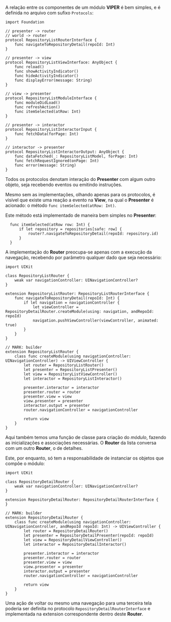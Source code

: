 A relação entre os componentes de um módulo **VIPER** é bem simples, e é definida no arquivo com sufixo `Protocols`:

```
import Foundation

// presenter -> router
// world -> router
protocol RepositoryListRouterInterface {
    func navigateToRepositoryDetail(repoId: Int)
}

// presenter -> view
protocol RepositoryListViewInterface: AnyObject {
    func reload()
    func showActivityIndicator()
    func hideActivityIndicator()
    func displayError(message: String)
}

// view -> presenter
protocol RepositoryListModuleInterface {
    func moduleDidLoad()
    func refreshAction()
    func itemSelected(atRow: Int)
}

// presenter -> interactor
protocol RepositoryListInteractorInput {
    func fetchData(forPage: Int)
}

// interactor -> presenter
protocol RepositoryListInteractorOutput: AnyObject {
    func dataFetched(_: RepositoryListModel, forPage: Int)
    func fetchRequestIgnored(onPage: Int)
    func error(message: String)
}
```

Todos os protocolos denotam interação do **Presenter** com algum outro objeto, seja recebendo eventos ou emitindo instruções.

Mesmo sem as implementações, olhando apenas para os protocolos, é visível que existe uma reação a evento na **View**, na qual o **Presenter** é acionado: o método `func itemSelected(atRow: Int)`.

Este método está implementado de maneira bem simples no **Presenter**:
```
  func itemSelected(atRow row: Int) {
      if let repository = repositories[safe: row] {
          router?.navigateToRepositoryDetail(repoId: repository.id)
      }
  }

```

A implementação do **Router** preocupa-se apenas com a execução da navegação, recebendo por parâmetro qualquer dado que seja necessário:
```
import UIKit

class RepositoryListRouter {
    weak var navigationController: UINavigationController?
}

extension RepositoryListRouter: RepositoryListRouterInterface {
    func navigateToRepositoryDetail(repoId: Int) {
        if let navigation = navigationController {
            let viewController = RepositoryDetailRouter.createModule(using: navigation, andRepoId: repoId)
            navigation.pushViewController(viewController, animated: true)
        }
    }
}

// MARK: builder
extension RepositoryListRouter {
    class func createModule(using navigationController: UINavigationController) -> UIViewController {
        let router = RepositoryListRouter()
        let presenter = RepositoryListPresenter()
        let view = RepositoryListViewController()
        let interactor = RepositoryListInteractor()
        
        presenter.interactor = interactor
        presenter.router = router
        presenter.view = view
        view.presenter = presenter
        interactor.output = presenter
        router.navigationController = navigationController
        
        return view
    }
}
```

Aqui também temos uma função de classe para criação do *módulo*, fazendo as inicializações e associações necessárias. O **Router** da lista conversa com um outro **Router**, o de detalhes.

Este, por enquanto, só tem a responsabilidade de instanciar os objetos que compõe o módulo:
```
import UIKit

class RepositoryDetailRouter {
    weak var navigationController: UINavigationController?
}

extension RepositoryDetailRouter: RepositoryDetailRouterInterface {
}

// MARK: builder
extension RepositoryDetailRouter {
    class func createModule(using navigationController: UINavigationController, andRepoId repoId: Int) -> UIViewController {
        let router = RepositoryDetailRouter()
        let presenter = RepositoryDetailPresenter(repoId: repoId)
        let view = RepositoryDetailViewController()
        let interactor = RepositoryDetailInteractor()

        presenter.interactor = interactor
        presenter.router = router
        presenter.view = view
        view.presenter = presenter
        interactor.output = presenter
        router.navigationController = navigationController

        return view
    }
}
```

Uma ação de voltar ou mesmo uma navegação para uma terceira tela poderia ser definita no protocolo `RepositoryDetailRouterInterface` e implementada na extension correspondente dentro deste **Router**.